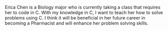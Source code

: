 Erica Chen is a Biology major who is currently taking a class that requires her
to code in C. With my knowledge in C, I want to teach her how to solve problems
using C. I think it will be beneficial in her future career in becoming a
Pharmacist and will enhance her problem solving skills. 
